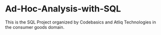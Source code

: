 # Ad-Hoc-Analysis-with-SQL
This is the SQL Project organized by Codebasics and Atliq Technologies in the consumer goods domain.
